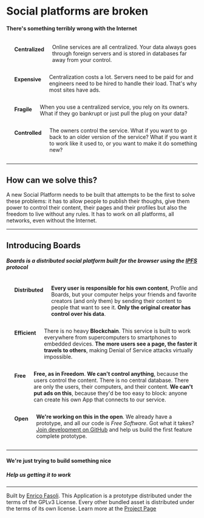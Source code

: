 # Social platforms are broken

<h4 class="light">There's something terribly wrong with the Internet</h4>

<div class="row">

<div class="six columns">

<div class="head-icon"><i class="fa fa-server fa-3x light"></i></div>

#### Centralized

Online services are all centralized. Your data always goes through foreign servers and
is stored in databases far away from your control.

</div>
<div class="six columns">

<div class="head-icon"><i class="fa fa-money fa-3x light"></i></div>

#### Expensive

Centralization costs a lot. Servers need to be paid for and engineers need to
be hired to handle their load. That's why most sites have ads.

</div>
</div>

<div class="row">
<div class="six columns">

<div class="head-icon"><i class="fa fa-bomb fa-3x light"></i></div>

#### Fragile

When you use a centralized service, you rely on its owners. What if they go
bankrupt or just pull the plug on your data?

</div>
<div class="six columns">

<div class="head-icon"><i class="fa fa-legal fa-3x light"></i></div>

#### Controlled

The owners control the service. What if you want to go back to an older version
of the service? What if you want it to work like it used to, or you want to make
it do something new?

</div>
</div>

----

## How can we solve this?

A new Social Platform needs to be built that attempts to be the first to solve
these problems: it has to allow people to publish their thoughs, give them power
to control their content, their pages and their profiles but also the freedom to
live without any rules. It has to work on all platforms, all networks,
even without the Internet.

----

## Introducing Boards

<h5 class="light">Boards is a distributed social platform built for the browser
using the <a href="https://ipfs.io">IPFS</a> protocol</h5>

<div class="row">
<div class="six columns">

<div class="head-icon"><i class="fa fa-users fa-3x light"></i></div>

#### Distributed

__Every user is responsible for his own content__, Profile and Boards, but your computer
helps your friends and favorite creators (and only them) by sending their
content to people that want to see it. __Only the original creator has control
over his data__.

</div>
<div class="six columns">

<div class="head-icon"><i class="fa fa-bolt fa-3x light"></i></div>

#### Efficient

There is no heavy __Blockchain__. This service is built to work everywhere from
supercomputers to smartphones to embedded devices. __The more users see a page,
the faster it travels to others__, making Denial of Service attacks virtually impossible.

</div>
</div>

<div class="row">
<div class="six columns">

<div class="head-icon"><i class="fa fa-globe fa-3x light"></i></div>

#### Free

__Free, as in Freedom__. __We can't control anything__, because the users
control the content. There is no central database. There are only the users,
their computers, and their content. __We can't put ads on this__, because
they'd be too easy to block: anyone can create his own App that connects to
our service.

</div>
<div class="six columns">

<div class="head-icon"><i class="fa fa-cogs fa-3x light"></i></div>

#### Open

__We're working on this in the open__. We already have a prototype, and all our
code is _Free Software_. Got what it
takes? [Join development on GitHub](https://github.com/fazo96/ipfs-boards) and
help us build the first feature complete prototype.

</div>
</div>

----

#### We're just trying to build something nice

<h5 class="light">Help us getting it to work</h5>

<a href="https://github.com/fazo96/ipfs-boards"><i class="fa fa-github fa-3x"></i></a>

----

Built by [Enrico Fasoli](https://github.com/fazo96). This Application is a prototype
distributed under the terms of the GPLv3 License. Every other bundled asset is
distributed under the terms of its own license. Learn more at the [Project Page](https://github.com/fazo96/ipfs-boards)
